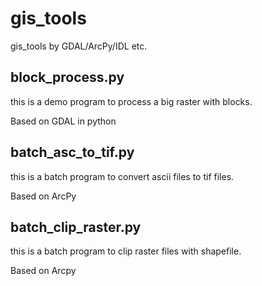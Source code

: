 # gis_tools
gis_tools by GDAL/ArcPy/IDL etc.

## block_process.py

this is a demo program to process a big raster with blocks.

Based on GDAL in python


## batch_asc_to_tif.py

this is a batch program to convert ascii files to tif files.

Based on ArcPy

## batch_clip_raster.py

this is a batch program to clip raster files with shapefile.

Based on Arcpy
